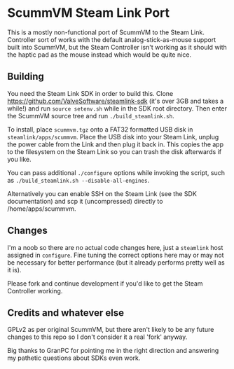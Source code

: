# ScummVM Steam Link Port

This is a mostly non-functional port of ScummVM to the Steam Link. Controller
sort of works with the default analog-stick-as-mouse support built into
ScummVM, but the Steam Controller isn't working as it should with the haptic
pad as the mouse instead which would be quite nice.

## Building

You need the Steam Link SDK in order to build this. Clone
https://github.com/ValveSoftware/steamlink-sdk (it's over 3GB and takes a
while!) and run `source setenv.sh` while in the SDK root directory. Then enter
the ScummVM source tree and run `./build_steamlink.sh`.

To install, place `scummvm.tgz` onto a FAT32 formatted USB disk in
`steamlink/apps/scummvm`. Place the USB disk into your Steam Link, unplug the
power cable from the Link and then plug it back in. This copies the app to the
filesystem on the Steam Link so you can trash the disk afterwards if you like.

You can pass additional `./configure` options while invoking the script, such
as `./build_steamlink.sh --disable-all-engines`.

Alternatively you can enable SSH on the Steam Link (see the SDK documentation)
and scp it (uncompressed) directly to /home/apps/scummvm.

## Changes

I'm a noob so there are no actual code changes here, just a `steamlink` host
assigned in `configure`. Fine tuning the correct options here may or may not be
necessary for better performance (but it already performs pretty well as it
is).

Please fork and continue development if you'd like to get the Steam Controller
working.

## Credits and whatever else

GPLv2 as per original ScummVM, but there aren't likely to be any future changes
to this repo so I don't consider it a real 'fork' anyway.

Big thanks to GranPC for pointing me in the right direction and answering my
pathetic questions about SDKs even work.
